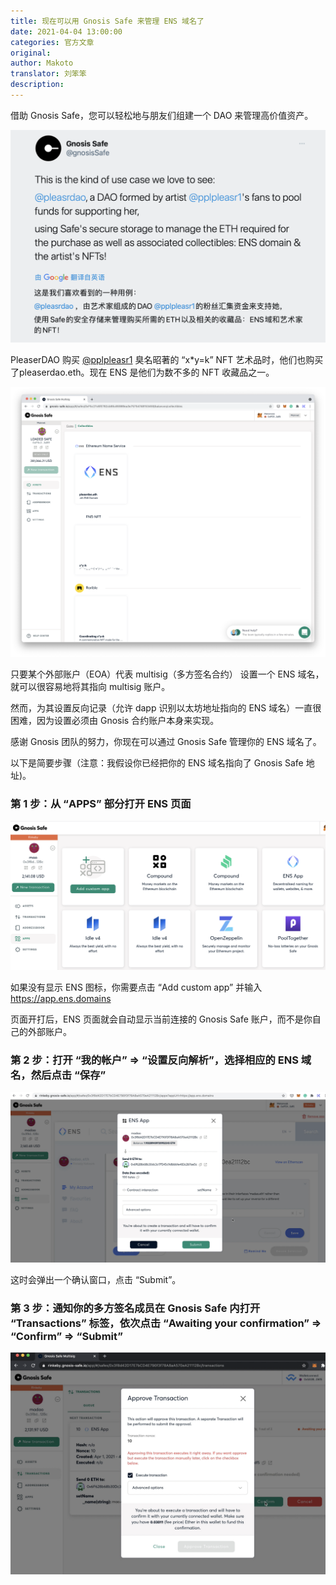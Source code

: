 ```yaml
---
title: 现在可以用 Gnosis Safe 来管理 ENS 域名了
date: 2021-04-04 13:00:00
categories: 官方文章
original: 
author: Makoto
translator: 刘笨笨
description: 
---
```


借助 Gnosis Safe，您可以轻松地与朋友们组建一个 DAO 来管理高价值资产。

![](/images/news/2021-04-04-you-can-now-manage-ens-names-with-gnosis-safe/01.png)

PleaserDAO 购买 [@pplpleasr1](https://twitter.com/pplpleasr1) 臭名昭著的 “x*y=k” NFT 艺术品时，他们也购买了pleaserdao.eth。现在 ENS 是他们为数不多的 NFT 收藏品之一。

![](/images/news/2021-04-04-you-can-now-manage-ens-names-with-gnosis-safe/02.png)

只要某个外部账户（EOA）代表 multisig（多方签名合约） 设置一个 ENS 域名，就可以很容易地将其指向 multisig 账户。

然而，为其设置反向记录（允许 dapp 识别以太坊地址指向的 ENS 域名）一直很困难，因为设置必须由 Gnosis 合约账户本身来实现。

感谢 Gnosis 团队的努力，你现在可以通过 Gnosis Safe 管理你的 ENS 域名了。

以下是简要步骤（注意：我假设你已经把你的 ENS 域名指向了 Gnosis Safe 地址)。

### 第 1 步：从 “APPS” 部分打开 ENS 页面

![](/images/news/2021-04-04-you-can-now-manage-ens-names-with-gnosis-safe/03.png)

如果没有显示 ENS 图标，你需要点击 “Add custom app” 并输入 https://app.ens.domains 

页面开打后，ENS 页面就会自动显示当前连接的 Gnosis Safe 账户，而不是你自己的外部账户。

### 第 2 步：打开 “我的帐户” => “设置反向解析”，选择相应的 ENS 域名，然后点击 “保存”

![](/images/news/2021-04-04-you-can-now-manage-ens-names-with-gnosis-safe/04.png)

这时会弹出一个确认窗口，点击 “Submit”。

### 第 3 步：通知你的多方签名成员在 Gnosis Safe 内打开 “Transactions” 标签，依次点击 “Awaiting your confirmation” => “Confirm” => “Submit”

![](/images/news/2021-04-04-you-can-now-manage-ens-names-with-gnosis-safe/05.png)
